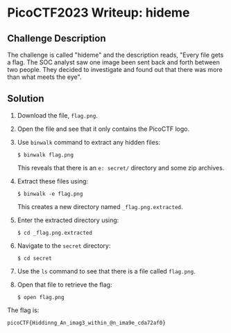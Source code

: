 

# PicoCTF2023 Writeup: hideme

## Challenge Description

The challenge is called "hideme" and the description reads, "Every file gets a flag. The SOC analyst saw one image been sent back and forth between two people. They decided to investigate and found out that there was more than what meets the eye".

## Solution

1. Download the file, `flag.png`.

2. Open the file and see that it only contains the PicoCTF logo.

3. Use `binwalk` command to extract any hidden files: 
   ```
   $ binwalk flag.png
   ```
   This reveals that there is an `e: secret/` directory and some zip archives.

4. Extract these files using:
   ```
   $ binwalk -e flag.png
   ```
   This creates a new directory named `_flag.png.extracted`.

5. Enter the extracted directory using:
   ```
   $ cd _flag.png.extracted
   ```

6. Navigate to the `secret` directory:
   ```
   $ cd secret
   ```

7. Use the `ls` command to see that there is a file called `flag.png`.

8. Open that file to retrieve the flag:
   ```
   $ open flag.png
   ```

The flag is: 
```
picoCTF{Hiddinng_An_imag3_within_@n_ima9e_cda72af0}
```
